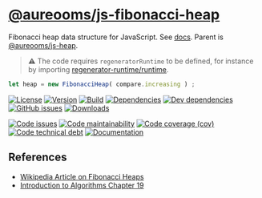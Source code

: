 [@aureooms/js-fibonacci-heap](https://aureooms.github.io/js-fibonacci-heap)
==

Fibonacci heap data structure for JavaScript.
See [docs](https://aureooms.github.io/js-fibonacci-heap/index.html).
Parent is [@aureooms/js-heap](https://github.com/aureooms/js-heap).

> :warning: The code requires `regeneratorRuntime` to be defined, for instance by importing
> [regenerator-runtime/runtime](https://www.npmjs.com/package/regenerator-runtime).

```js
let heap = new FibonacciHeap( compare.increasing ) ;
```

[![License](https://img.shields.io/github/license/aureooms/js-fibonacci-heap.svg)](https://raw.githubusercontent.com/aureooms/js-fibonacci-heap/main/LICENSE)
[![Version](https://img.shields.io/npm/v/@aureooms/js-fibonacci-heap.svg)](https://www.npmjs.org/package/@aureooms/js-fibonacci-heap)
[![Build](https://img.shields.io/travis/aureooms/js-fibonacci-heap/main.svg)](https://travis-ci.com/aureooms/js-fibonacci-heap/branches)
[![Dependencies](https://img.shields.io/david/aureooms/js-fibonacci-heap.svg)](https://david-dm.org/aureooms/js-fibonacci-heap)
[![Dev dependencies](https://img.shields.io/david/dev/aureooms/js-fibonacci-heap.svg)](https://david-dm.org/aureooms/js-fibonacci-heap?type=dev)
[![GitHub issues](https://img.shields.io/github/issues/aureooms/js-fibonacci-heap.svg)](https://github.com/aureooms/js-fibonacci-heap/issues)
[![Downloads](https://img.shields.io/npm/dm/@aureooms/js-fibonacci-heap.svg)](https://www.npmjs.org/package/@aureooms/js-fibonacci-heap)

[![Code issues](https://img.shields.io/codeclimate/issues/aureooms/js-fibonacci-heap.svg)](https://codeclimate.com/github/aureooms/js-fibonacci-heap/issues)
[![Code maintainability](https://img.shields.io/codeclimate/maintainability/aureooms/js-fibonacci-heap.svg)](https://codeclimate.com/github/aureooms/js-fibonacci-heap/trends/churn)
[![Code coverage (cov)](https://img.shields.io/codecov/c/gh/aureooms/js-fibonacci-heap/main.svg)](https://codecov.io/gh/aureooms/js-fibonacci-heap)
[![Code technical debt](https://img.shields.io/codeclimate/tech-debt/aureooms/js-fibonacci-heap.svg)](https://codeclimate.com/github/aureooms/js-fibonacci-heap/trends/technical_debt)
[![Documentation](https://aureooms.github.io/js-fibonacci-heap/badge.svg)](https://aureooms.github.io/js-fibonacci-heap/source.html)


## References

  - [Wikipedia Article on Fibonacci Heaps](https://en.wikipedia.org/wiki/Fibonacci_heap)
  - [Introduction to Algorithms Chapter 19](https://en.wikipedia.org/wiki/Introduction_to_Algorithms)
